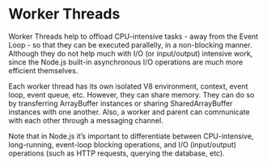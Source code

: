 # Worker Threads

Worker Threads help to offload CPU-intensive tasks - away from the Event Loop - so that they can be executed parallelly, in a non-blocking manner. Although they do not help much with I/O (or input/output) intensive work, since the Node.js built-in asynchronous I/O operations are much more efficient themselves.

Each worker thread has its own isolated V8 environment, context, event loop, event queue, etc. However, they can share memory. They can do so by transferring ArrayBuffer instances or sharing SharedArrayBuffer instances with one another. Also, a worker and parent can communicate with each other through a messaging channel.

Note that in Node.js it’s important to differentiate between CPU-intensive, long-running, event-loop blocking operations, and I/O (input/output) operations (such as HTTP requests, querying the database, etc).
